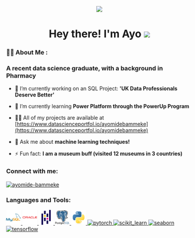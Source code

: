 <div id="header" align="center">
  <img src="https://media.giphy.com/media/v1.Y2lkPTc5MGI3NjExY2ZwMHQxaHptNXJvOThsYjlmdXBsYWpteTQyNDFwYnp6a3NzOWgybCZlcD12MV9pbnRlcm5hbF9naWZfYnlfaWQmY3Q9Zw/l2JHZ0dIcyFo5UQGQ/giphy.gif" width="150"/>

  <h1>
  Hey there! I'm Ayo
  <img src="https://media.giphy.com/media/hvRJCLFzcasrR4ia7z/giphy.gif" width="30px"/>
</h1>
</div>

### :woman_technologist: About Me :


<h3 > A recent data science graduate, with a background in Pharmacy</h3>

- 🔭 I’m currently working on an SQL Project: **'UK Data Professionals Deserve Better'**

- 🌱 I’m currently learning **Power Platform through the PowerUp Program**

- 👨‍💻 All of my projects are available at [https://www.datascienceportfol.io/ayomidebammeke](https://www.datascienceportfol.io/ayomidebammeke)

- 💬 Ask me about **machine learning techniques!**

- ⚡ Fun fact: **I am a museum buff (visited 12 museums in 3 countries)**

<h3 align="left">Connect with me:</h3>
<p align="left">
<a href="https://linkedin.com/in/ayomide-bammeke" target="blank"><img align="center" src="https://raw.githubusercontent.com/rahuldkjain/github-profile-readme-generator/master/src/images/icons/Social/linked-in-alt.svg" alt="ayomide-bammeke" height="30" width="40" /></a>
</p>

<h3 align="left">Languages and Tools:</h3>
<p align="left"> <a href="https://www.mysql.com/" target="_blank" rel="noreferrer"> <img src="https://raw.githubusercontent.com/devicons/devicon/master/icons/mysql/mysql-original-wordmark.svg" alt="mysql" width="40" height="40"/> </a> <a href="https://www.oracle.com/" target="_blank" rel="noreferrer"> <img src="https://raw.githubusercontent.com/devicons/devicon/master/icons/oracle/oracle-original.svg" alt="oracle" width="40" height="40"/> </a> <a href="https://pandas.pydata.org/" target="_blank" rel="noreferrer"> <img src="https://raw.githubusercontent.com/devicons/devicon/2ae2a900d2f041da66e950e4d48052658d850630/icons/pandas/pandas-original.svg" alt="pandas" width="40" height="40"/> </a> <a href="https://www.postgresql.org" target="_blank" rel="noreferrer"> <img src="https://raw.githubusercontent.com/devicons/devicon/master/icons/postgresql/postgresql-original-wordmark.svg" alt="postgresql" width="40" height="40"/> </a> <a href="https://www.python.org" target="_blank" rel="noreferrer"> <img src="https://raw.githubusercontent.com/devicons/devicon/master/icons/python/python-original.svg" alt="python" width="40" height="40"/> </a> <a href="https://pytorch.org/" target="_blank" rel="noreferrer"> <img src="https://www.vectorlogo.zone/logos/pytorch/pytorch-icon.svg" alt="pytorch" width="40" height="40"/> </a> <a href="https://scikit-learn.org/" target="_blank" rel="noreferrer"> <img src="https://upload.wikimedia.org/wikipedia/commons/0/05/Scikit_learn_logo_small.svg" alt="scikit_learn" width="40" height="40"/> </a> <a href="https://seaborn.pydata.org/" target="_blank" rel="noreferrer"> <img src="https://seaborn.pydata.org/_images/logo-mark-lightbg.svg" alt="seaborn" width="40" height="40"/> </a> <a href="https://www.tensorflow.org" target="_blank" rel="noreferrer"> <img src="https://www.vectorlogo.zone/logos/tensorflow/tensorflow-icon.svg" alt="tensorflow" width="40" height="40"/> </a> </p>


